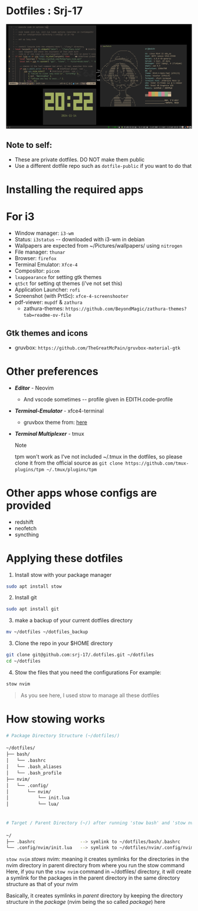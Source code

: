 # Dotfiles : Srj-17

![i3 screenshot associated with dots](screenshot.png)

## Note to self:
- These are private dotfiles. DO NOT make them public
- Use a different dotfile repo such as `dotfile-public` if you want to do that

# Installing the required apps
# For i3
- Window manager: `i3-wm`
- Status: `i3status` -- downloaded with i3-wm in debian
- Wallpapers are expected from ~/Pictures/wallpapers/ using `nitrogen`
- File manager: `thunar`
- Browser: `firefox`
- Terminal Emulator: `Xfce-4`
- Compositor: `picom`
- `lxappearance` for setting gtk themes
- `qt5ct` for setting qt themes (i've not set this)
- Application Launcher: `rofi`
- Screenshot (with PrtSc): `xfce-4-screenshooter` 
- pdf-viewer: `mupdf` & `zathura`
    - zathura-themes: `https://github.com/BeyondMagic/zathura-themes?tab=readme-ov-file`

## Gtk themes and icons
- gruvbox: `https://github.com/TheGreatMcPain/gruvbox-material-gtk`

# Other preferences
- ***Editor*** - Neovim
    - And vscode sometimes -- profile given in EDITH.code-profile

- ***Terminal-Emulator*** - xfce4-terminal
    - gruvbox theme from: [here](https://github.com/xelser/gruvbox-xfce4-terminal)
- ***Terminal Multiplexer*** - tmux
    > [!NOTE]
    > tpm won't work as I've not included ~/.tmux in the dotfiles, so please clone
    > it from the official source as `git clone https://github.com/tmux-plugins/tpm ~/.tmux/plugins/tpm`

# Other apps whose configs are provided
- redshift
- neofetch
- syncthing 

# Applying these dotfiles
1. Install stow with your package manager
```bash
sudo apt install stow
```
2. Install git
```bash
sudo apt install git
```
3. make a backup of your current dotfiles directory
```bash
mv ~/dotfiles ~/dotfiles_backup
```
3. Clone the repo in your $HOME directory
```bash
git clone git@github.com:srj-17/.dotfiles.git ~/dotfiles
cd ~/dotfiles
```
4. Stow the files that you need the configurations 
For example:
```bash
stow nvim
```

> As you see here, I used stow to manage all these dotfiles
# How stowing works
```bash
# Package Directory Structure (~/dotfiles/)

~/dotfiles/
├── bash/
│   └── .bashrc
│   └── .bash_aliases
│   └── .bash_profile
├── nvim/
│   └── .config/
│       └── nvim/
│           └── init.lua
│           └── lua/


# Target / Parent Directory (~/) after running 'stow bash' and 'stow nvim'

~/
├── .bashrc                 --> symlink to ~/dotfiles/bash/.bashrc
└── .config/nvim/init.lua   --> symlink to ~/dotfiles/nvim/.config/nvim/init.lua
```

`stow nvim` *stows* nvim: meaning it creates symlinks for the directories in the nvim 
directory in parent directory from where you run the stow command 
Here, if you run the `stow nvim` command in ~/dotfiles/ directory, it will create
a symlink for the packages in the parent directory in the same directory structure
as that of your nvim

Basically, it creates symlinks in *parent* directory by keeping the directory 
structure in the *package* (nvim being the so called *package*) here


